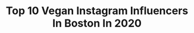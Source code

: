 ---
title: Top 10 Vegan Instagram Influencers In Boston In 2020
description: >-
  Find top vegan Instagram influencers in Boston in 2020. Most popular hashtags: #vegan #mothersday #foodporn #healthyeating.
platform: Instagram
profiles:
  - username: "livingwith4fromscratch"
    fullname: >-
      Living With 4 From Scratch
    location: "United States"
    followers: 4737
    engagement: 1009
    commentsToLikes: 0.448734
    id: ck5byi2xip6pt0i11uu1eap3h
    verified: false
    hashtags: "#vegansushi, #muesli, #earthday, #saladrecipe"
  - username: "kristinamakris"
    fullname: >-
      Kristina Makris ♥ EMPOWER
    location: "United States"
    followers: 10326
    engagement: 696
    commentsToLikes: 0.617134
    id: ck5hllrfpkftz0i11ve4ntt2h
    verified: false
    hashtags: "#makeupclass, #vegan, #life, #bostongirl"
  - username: "afewcakes"
    fullname: >-
      𝖠𝗆𝖺𝗇𝖽𝖺 | 𝖠 𝖥𝖾𝗐 𝖢𝖺𝗄𝖾𝗌
    location: "United States"
    followers: 34919
    engagement: 318
    commentsToLikes: 0.127931
    id: ck136bfpy5nvl0i19wfnxz73a
    verified: false
    hashtags: "#eastercake, #desserts, #unicorns, #hulkcake"
  - username: "parisvisone"
    fullname: >-
      Paris Visone
    location: "United States"
    followers: 16335
    engagement: 337
    commentsToLikes: 0.048062
    id: ck15s9vombxnq0i19icb3mfv3
    verified: false
    hashtags: "#richvos, #prettygirl, #edroland, #repost"
  - username: "major_league_chefs"
    fullname: >-
      Major League Chefs
    location: "United States"
    followers: 10926
    engagement: 690
    commentsToLikes: 0.026479
    id: ckap039agoizz0i78qwprta77
    verified: false
    hashtags: "#hotdogsofinstagram, #poppers, #beyondmeat, #dodgersausage"
  - username: "nueva.etica"
    fullname: >-
      NUEVA ETICA
    location: "United States"
    followers: 2861
    engagement: 1521
    commentsToLikes: 0.031114
    id: ck8szklzxot3z0j78o47wfc52
    verified: false
    hashtags: "#massachusetts, #warriorscrew, #deathbeforedishonor, #stillalive"
  - username: "maeves_munchies"
    fullname: >-
      maeve rabbitt | food + inspo✨
    location: "United States"
    followers: 3157
    engagement: 2264
    commentsToLikes: 0.376807
    id: ck6tsfzwk4k2k0j71efhz8hmv
    verified: false
    hashtags: "#podcast, #postgrad, #summerdinner, #homemade"
  - username: "plentysweet200"
    fullname: >-
      Plenty Sweet | Elif Y.
    location: "United States"
    followers: 30187
    engagement: 834
    commentsToLikes: 0.042300
    id: ck8t8s8k7llm60j789wwmsr2i
    verified: false
    hashtags: "#cellulit"
  - username: "dolphia.nandi"
    fullname: >-
      Dolphia Nandi-Arnstein
    location: "United States"
    followers: 11607
    engagement: 730
    commentsToLikes: 0.402765
    id: ck0w2z0g9qt9v0i195xxof1o0
    verified: false
    hashtags: "#businesswomen, #flattenthecurve, #foodtalkindia, #gettingcreative"
  - username: "starinfinitefood"
    fullname: >-
      Caitlin Greene
    location: "United States"
    followers: 210480
    engagement: 204
    commentsToLikes: 0.120913
    id: ck0tu8qz363gs0i190h63fhbw
    verified: false
    hashtags: "#healthytakeout, #fruitsalad, #vegetarian, #keto"
---